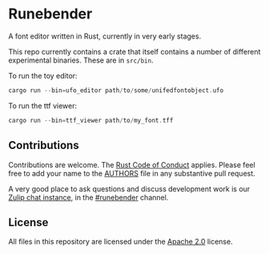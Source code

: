 # Runebender

A font editor written in Rust, currently in very early stages.

This repo currently contains a crate that itself contains a number of different
experimental binaries. These are in `src/bin`.

To run the toy editor:

```rust
cargo run --bin=ufo_editor path/to/some/unifedfontobject.ufo
```

To run the ttf viewer:

```rust
cargo run --bin=ttf_viewer path/to/my_font.tff
```

## Contributions

Contributions are welcome. The [Rust Code of Conduct] applies. Please feel free to add your name to the [AUTHORS] file in any substantive pull request.

A very good place to ask questions and discuss development work is our
[Zulip chat instance](https://xi.zulipchat.com), in the [#runebender](https://xi.zulipchat.com/#narrow/stream/197829-runebender) channel.

## License

All files in this repository are licensed under the [Apache 2.0](LICENSE) license.

[Rust Code of Conduct]: https://www.rust-lang.org/policies/code-of-conduct
[AUTHORS]: AUTHORS
